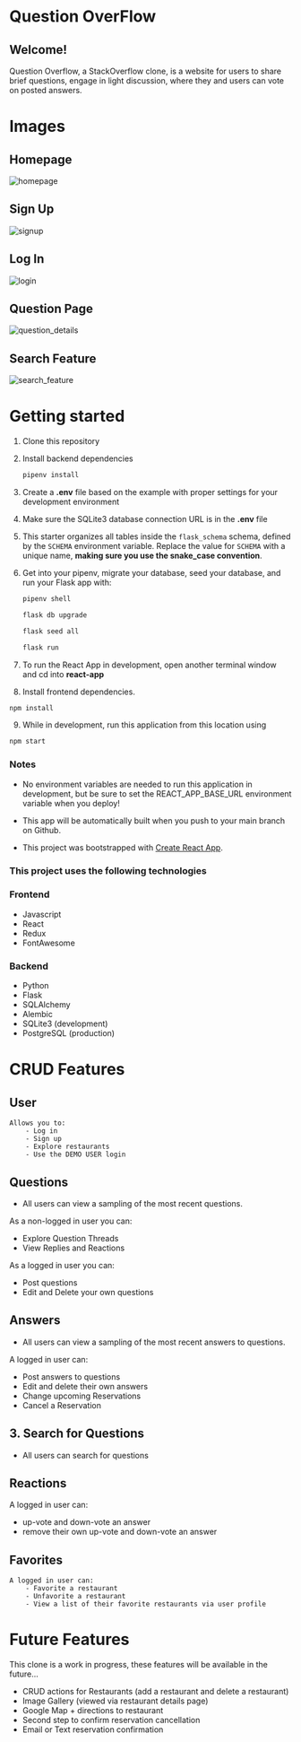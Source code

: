 # Question OverFlow

## Welcome!

Question Overflow, a StackOverflow clone, is a website for users to share brief questions, engage in light discussion, where they and users can vote on posted answers.

# Images

## Homepage
![homepage](react-app/src/imageAssets/READMEimages/:homepage.png)
## Sign Up
![signup](react-app/src/imageAssets/READMEimages/signUp.png)
## Log In
![login](react-app/src/imageAssets/READMEimages/logIn.png)
## Question Page
![question_details](react-app/src/imageAssets/READMEimages/questionDetails.png)
## Search Feature
![search_feature](react-app/src/imageAssets/READMEimages/searchFeature.png)

# Getting started
1. Clone this repository

2. Install backend dependencies

      ```bash
      pipenv install
      ```

3. Create a **.env** file based on the example with proper settings for your
   development environment

4. Make sure the SQLite3 database connection URL is in the **.env** file

5. This starter organizes all tables inside the `flask_schema` schema, defined
   by the `SCHEMA` environment variable.  Replace the value for
   `SCHEMA` with a unique name, **making sure you use the snake_case
   convention**.

6. Get into your pipenv, migrate your database, seed your database, and run your Flask app with:

   ```bash
   pipenv shell
   ```

   ```bash
   flask db upgrade
   ```

   ```bash
   flask seed all
   ```

   ```bash
   flask run
   ```

7. To run the React App in development, open another terminal window and cd into **react-app**
8. Install frontend dependencies.
```bash
npm install
```

9. While in development, run this application from this location using
```bash
npm start
````

### Notes
   - No environment variables are needed to run this application in development, but be sure to set the REACT_APP_BASE_URL environment variable when you deploy!

   - This app will be automatically built when you push to your main branch on Github.

   - This project was bootstrapped with [Create React App](https://github.com/facebook/create-react-app).


### This project uses the following technologies
### Frontend
* Javascript
* React
* Redux
* FontAwesome
### Backend
* Python
* Flask
* SQLAlchemy
* Alembic
* SQLite3 (development)
* PostgreSQL (production)

# CRUD Features

## User
    Allows you to:
        - Log in
        - Sign up
        - Explore restaurants
        - Use the DEMO USER login

## Questions
   - All users can view a sampling of the most recent questions.

As a non-logged in user you can:
   - Explore Question Threads
   - View Replies and Reactions

As a logged in user you can:
   - Post questions
   - Edit and Delete your own questions

## Answers
   - All users can view a sampling of the most recent answers to questions.

A logged in user can:
 - Post answers to questions
 - Edit and delete their own answers
 - Change upcoming Reservations
 - Cancel a Reservation

 ## 3. Search for Questions

- All users can search for questions

## Reactions
A logged in user can:
 - up-vote and down-vote an answer
 - remove their own up-vote and down-vote an answer

 ## Favorites
    A logged in user can:
        - Favorite a restaurant
        - Unfavorite a restaurant
        - View a list of their favorite restaurants via user profile

# Future Features

This clone is a work in progress, these features will be available in the future...

-  CRUD actions for Restaurants (add a restaurant and delete a restaurant)
-  Image Gallery (viewed via restaurant details page)
-  Google Map + directions to restaurant
-  Second step to confirm reservation cancellation
-  Email or Text reservation confirmation
